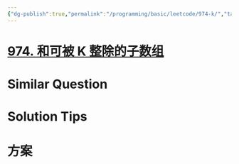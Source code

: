 ```yaml
---
{"dg-publish":true,"permalink":"/programming/basic/leetcode/974-k/","tags":["leetcode/prefix-sum","leetcode/hash-table/count","leetcode/unsolved"]}
---
```



# [974. 和可被 K 整除的子数组](https://leetcode.cn/problems/subarray-sums-divisible-by-k/)

# Similar Question

# Solution Tips

# 方案
